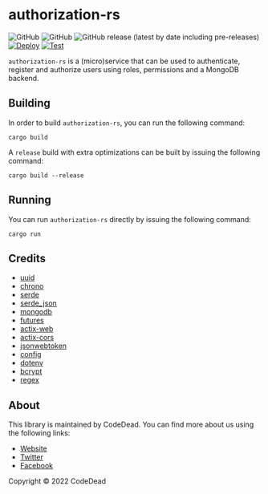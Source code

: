 # authorization-rs

![GitHub](https://img.shields.io/badge/language-Rust-green)
![GitHub](https://img.shields.io/github/license/CodeDead/authorization-rs)
![GitHub release (latest by date including pre-releases)](https://img.shields.io/github/v/release/CodeDead/authorization-rs?include_prereleases)
[![Deploy](https://github.com/CodeDead/authorization-rs/actions/workflows/deploy.yml/badge.svg)](https://github.com/CodeDead/authorization-rs/actions/workflows/deploy.yml)
[![Test](https://github.com/CodeDead/authorization-rs/actions/workflows/test.yml/badge.svg)](https://github.com/CodeDead/authorization-rs/actions/workflows/test.yml)

`authorization-rs` is a (micro)service that can be used to authenticate, register and authorize users using roles, permissions and a MongoDB backend.

## Building

In order to build `authorization-rs`, you can run the following command:

```shell
cargo build
```

A `release` build with extra optimizations can be built by issuing the following command:

```shell
cargo build --release
```

## Running

You can run `authorization-rs` directly by issuing the following command:

```shell
cargo run
```

## Credits

* [uuid](https://crates.io/crates/uuid)
* [chrono](https://crates.io/crates/chrono)
* [serde](https://crates.io/crates/serde)
* [serde_json](https://crates.io/crates/serde_json)
* [mongodb](https://crates.io/crates/mongodb)
* [futures](https://crates.io/crates/futures)
* [actix-web](https://crates.io/crates/actix-web)
* [actix-cors](https://crates.io/crates/actix-cors)
* [jsonwebtoken](https://crates.io/crates/jsonwebtoken)
* [config](https://crates.io/crates/config)
* [dotenv](https://crates.io/crates/dotenv)
* [bcrypt](https://crates.io/crates/bcrypt)
* [regex](https://crates.io/crates/regex)

## About

This library is maintained by CodeDead. You can find more about us using the following links:

* [Website](https://codedead.com)
* [Twitter](https://twitter.com/C0DEDEAD)
* [Facebook](https://facebook.com/deadlinecodedead)

Copyright © 2022 CodeDead
